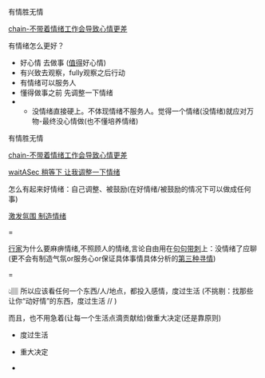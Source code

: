 
有情胜无情

[chain-不带着情绪工作会导致心情更差](https://github.com/7900ms/000nottheater_deserted_systemlibrary/blob/master/supplementary/chain-不带着情绪工作会导致心情更差.md)

有情绪怎么更好？
- 好心情 去做事 ([值得](https://github.com/7900ms/000nottheater_deserted_systemlibrary/tree/master/small)好心情)
- 有兴致去观察，fully观察之后行动
- 有情绪可以服务人
- 懂得做事之前 先调整一下情绪
- - 没情绪直接硬上。不体现情绪不服务人。觉得一个情绪(没情绪)就应对万物-最终没心情做(也不懂培养情绪)

有情胜无情

[chain-不带着情绪工作会导致心情更差](https://github.com/7900ms/000nottheater_deserted_systemlibrary/blob/master/supplementary/chain-不带着情绪工作会导致心情更差.md)

[waitASec 稍等下 让我调整一下情绪](https://github.com/7900ms/000nottheater_deserted_systemlibrary/blob/master/supplementary/term-聊句-不要看我(稍等下%2C让我调整一下情绪).md)

怎么有起来好情绪：自己调整、被鼓励(在好情绪/被鼓励的情况下可以做成任何事)

[激发氛围 制造情绪](https://github.com/7900ms/000nottheater_deserted_systemlibrary/blob/master/supplementary/term-聊句-制造气氛.md)

=

[行家](https://github.com/7900ms/000nottheater_deserted_systemlibrary/blob/master/supplementary/chain-听行家的导致被坑.md)为什么要麻痹情绪,不照顾人的情绪,言论自由用在[句句带刺](https://github.com/7900ms/000nottheater_deserted_systemlibrary/blob/master/supplementary/term-聊句-不得罪人(不需要).md)上：没情绪了应聊(更不会有制造气氛or服务心or保证具体事情具体分析的[第三种寻情](https://github.com/7900ms/000nottheater_deserted_systemlibrary/tree/master/small))

=

 👆🏽 所以应该看任何一个东西/人/地点，都投入感情，度过生活 (不挑剔：找那些让你“动好情”的东西，度过生活 // )
 
而且，也不用急着(让每一个生活点滴贡献给)做重大决定(还是靠原则)

- 度过生活
- 重大决定


-

